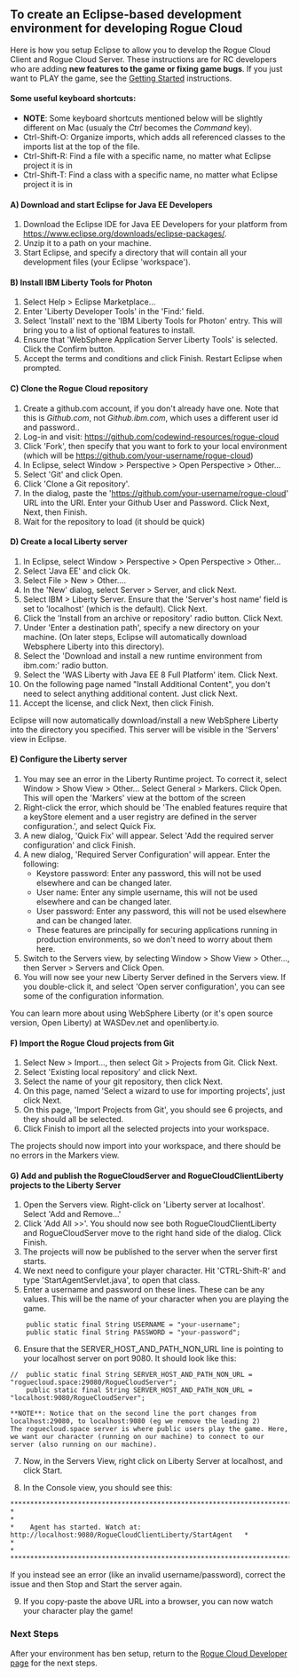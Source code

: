 ## To create an Eclipse-based development environment for developing Rogue Cloud

Here is how you setup Eclipse to allow you to develop the Rogue Cloud Client and Rogue Cloud Server. These instructions are for RC developers who are adding __new features to the game or fixing game bugs__. If you just want to PLAY the game, see the [Getting Started](GettingStarted.md) instructions.



#### Some useful keyboard shortcuts:
- **NOTE**: Some keyboard shortcuts mentioned below will be slightly different on Mac (usualy the *Ctrl* becomes the *Command* key).
- Ctrl-Shift-O: Organize imports, which adds all referenced classes to the imports list at the top of the file.
- Ctrl-Shift-R: Find a file with a specific name, no matter what Eclipse project it is in
- Ctrl-Shift-T: Find a class with a specific name, no matter what Eclipse project it is in


#### A) Download and start Eclipse for Java EE Developers
1. Download the Eclipse IDE for Java EE Developers for your platform from https://www.eclipse.org/downloads/eclipse-packages/.
2. Unzip it to a path on your machine.
3. Start Eclipse, and specify a directory that will contain all your development files (your Eclipse 'workspace').

#### B) Install IBM Liberty Tools for Photon
1. Select Help > Eclipse Marketplace...
2. Enter 'Liberty Developer Tools' in the 'Find:' field. 
3. Select 'Install' next to the 'IBM Liberty Tools for Photon' entry. This will bring you to a list of optional features to install.
4. Ensure that 'WebSphere Application Server Liberty Tools' is selected. Click the Confirm button.
8. Accept the terms and conditions and click Finish. Restart Eclipse when prompted.

#### C) Clone the Rogue Cloud repository
1. Create a github.com account, if you don't already have one. Note that this is _Github.com_, not _Github.ibm.com_, which uses a different user id and password..
2. Log-in and visit: https://github.com/codewind-resources/rogue-cloud
3. Click 'Fork', then specify that you want to fork to your local environment (which will be https://github.com/your-username/rogue-cloud)
4. In Eclipse, select Window > Perspective > Open Perspective > Other...
5. Select 'Git' and click Open.
6. Click 'Clone a Git repository'.
7. In the dialog, paste the 'https://github.com/your-username/rogue-cloud' URL into the URI. Enter your Github User and Password. Click Next, Next, then Finish.
8. Wait for the repository to load (it should be quick)

#### D) Create a local Liberty server 
1. In Eclipse, select Window > Perspective > Open Perspective > Other...
2. Select 'Java EE' and click Ok.
3. Select File > New > Other.... 
4. In the 'New' dialog, select Server > Server, and click Next.
5. Select IBM > Liberty Server. Ensure that the 'Server's host name' field is set to 'localhost' (which is the default). Click Next.
6. Click the 'Install from an archive or repository' radio button. Click Next.
7. Under 'Enter a destination path', specify a new directory on your machine. (On later steps, Eclipse will automatically download Websphere Liberty into this directory).
8. Select the 'Download and install a new runtime environment from ibm.com:' radio button.
9. Select the 'WAS Liberty with Java EE 8 Full Platform' item. Click Next.
10. On the following page named "Install Additional Content", you don't need to select anything additional content. Just click Next.
11. Accept the license, and click Next, then click Finish.

Eclipse will now automatically download/install a new WebSphere Liberty into the directory you specified. This server will be visible in the 'Servers' view in Eclipse.

#### E) Configure the Liberty server

1. You may see an error in the Liberty Runtime  project. To correct it, select Window > Show View > Other... Select General > Markers. Click Open. This will open the 'Markers' view at the bottom of the screen
2. Right-click the error, which should be 'The enabled features require that a keyStore element and a user registry are defined in the server configuration.', and select Quick Fix. 
3. A new dialog, 'Quick Fix' will appear. Select 'Add the required server configuration' and click Finish.
4. A new dialog, 'Required Server Configuration' will appear. Enter the following:
	* Keystore password: Enter any password, this will not be used elsewhere and can be changed later.
	* User name: Enter any simple username, this will not be used elsewhere and can be changed later.
	* User password: Enter any password, this will not be used elsewhere and can be changed later.
	- These features are principally for securing applications running in production environments, so we don't need to worry about them here.
5. Switch to the Servers view, by selecting Window > Show View > Other..., then Server > Servers and Click Open. 
6. You will now see your new Liberty Server defined in the Servers view. If you double-click it, and select 'Open server configuration', you can see some of the configuration information.

You can learn more about using WebSphere Liberty (or it's open source version, Open Liberty) at WASDev.net and openliberty.io.

#### F) Import the Rogue Cloud projects from Git
1. Select New > Import..., then select Git > Projects from Git. Click Next.
2. Select 'Existing local repository' and click Next.
3. Select the name of your git repository, then click Next.
4. On this page, named 'Select a wizard to use for importing projects', just click Next.
5. On this page, 'Import Projects from Git', you should see 6 projects, and they should all be selected. 
6. Click Finish to import all the selected projects into your workspace.

The projects should now import into your workspace, and there should be no errors in the Markers view.

#### G) Add and publish the RogueCloudServer and RogueCloudClientLiberty projects to the Liberty Server
1. Open the Servers view. Right-click on 'Liberty server at localhost'. Select 'Add and Remove...'
2. Click 'Add All >>'. You should now see both RogueCloudClientLiberty and RogueCloudServer move to the right hand side of the dialog. Click Finish.
3. The projects will now be published to the server when the server first starts.
4. We next need to configure your player character. Hit 'CTRL-Shift-R' and type 'StartAgentServlet.java', to open that class.
5. Enter a username and password on these lines. These can be any values. This will be the name of your character when you are playing the game.
```
	public static final String USERNAME = "your-username";
	public static final String PASSWORD = "your-password";
```

6. Ensure that the SERVER_HOST_AND_PATH_NON_URL line is pointing to your localhost server on port 9080. It should look like this: 
```
//	public static final String SERVER_HOST_AND_PATH_NON_URL = "roguecloud.space:29080/RogueCloudServer";
	public static final String SERVER_HOST_AND_PATH_NON_URL = "localhost:9080/RogueCloudServer";
```
	**NOTE**: Notice that on the second line the port changes from localhost:29080, to localhost:9080 (eg we remove the leading 2)
	The roguecloud.space server is where public users play the game. Here, we want our character (running on our machine) to connect to our server (also running on our machine).

7. Now, in the Servers View, right click on Liberty Server at localhost, and click Start.

8. In the Console view, you should see this:
```
***********************************************************************************************
*                                                                                             *
*    Agent has started. Watch at: http://localhost:9080/RogueCloudClientLiberty/StartAgent   *
*                                                                                             *
***********************************************************************************************
```
If you instead see an error (like an invalid username/password), correct the issue and then Stop and Start the server again.

9. If you copy-paste the above URL into a browser, you can now watch your character play the game!

### Next Steps

After your environment has ben setup, return to the [Rogue Cloud Developer page](RogueCloudDevelopment.md) for the next steps.
